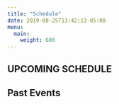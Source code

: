 ```yaml
---
title: "Schedule"
date: 2019-08-25T13:42:13-05:00
menu:
  main:
    weight: 600
---
```

## UPCOMING SCHEDULE

<link href="https://unpkg.com/@fullcalendar/core@4.3.1/main.min.css" rel="stylesheet">
<link href="https://unpkg.com/@fullcalendar/list@4.3.0/main.min.css" rel="stylesheet">
<script src="https://unpkg.com/@fullcalendar/core@4.3.1/main.min.js"></script>
<script src="https://unpkg.com/@fullcalendar/google-calendar@4.3.0/main.min.js"></script>
<script src="/customListView.js"></script>

<script type='text/javascript'>
  document.addEventListener('DOMContentLoaded', function() {
    var calendarEl = document.getElementById('calendar');

    var calendar = new FullCalendar.Calendar(calendarEl, {
      plugins: [ 'list', 'googleCalendar' ],
      header: false,
      defaultView: 'list',
      duration: { day: 365 },
      googleCalendarApiKey: 'AIzaSyCTjnKkpaxowdC4yRKVxpipbwPT14yrve8',
      events: {
        url: '/event/index.json',
        extraParams: function() {
          return {
            cachebuster: new Date().valueOf()
          };
        }
      },
      height: 'auto',
      navLinks: false
    });

    calendar.render();

    var calendarOldEl = document.getElementById('calendar_old');
    var beginDate = new Date();
    var endDate = new Date();

    beginDate.setMonth(0);
    beginDate.setDate(1);
    endDate.setDate(endDate.getDate() - 1);

    var calendar = new FullCalendar.Calendar(calendarOldEl, {
      plugins: [ 'list', 'googleCalendar' ],
      header: false,
      defaultView: 'list',
      googleCalendarApiKey: 'AIzaSyCTjnKkpaxowdC4yRKVxpipbwPT14yrve8',
      eventSources: [
        {
          googleCalendarId: 'manitowocmarineband.org_t157r5a71378md7r86m4jn5lc0@group.calendar.google.com'
        },
        {
          googleCalendarId: 'manitowocmarineband.org_qin5q3e7s39jlqsd4p1hfu9ino@group.calendar.google.com',
          className: 'other-event'
        }
      ],
      height: 'auto',
      visibleRange:{
        start: beginDate,
        end: endDate
      }
    });

    calendar.render();
  });
</script>

<div id="calendar"></div>

## Past Events
<div id="calendar_old"></div>
